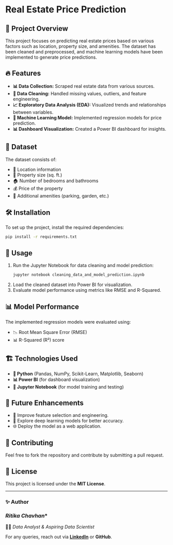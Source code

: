 

# **Real Estate Price Prediction**

## 📌 Project Overview
This project focuses on predicting real estate prices based on various factors such as location, property size, and amenities. The dataset has been cleaned and preprocessed, and machine learning models have been implemented to generate price predictions.

## 🔥 Features
- **📊 Data Collection:** Scraped real estate data from various sources.
- **🧹 Data Cleaning:** Handled missing values, outliers, and feature engineering.
- **📈 Exploratory Data Analysis (EDA):** Visualized trends and relationships between variables.
- **🤖 Machine Learning Model:** Implemented regression models for price prediction.
- **📊 Dashboard Visualization:** Created a Power BI dashboard for insights.

## 📂 Dataset
The dataset consists of:
- 📍 Location information
- 📏 Property size (sq. ft.)
- 🏠 Number of bedrooms and bathrooms
- 💰 Price of the property
- 🏡 Additional amenities (parking, garden, etc.)

## 🛠 Installation
To set up the project, install the required dependencies:
```bash
pip install -r requirements.txt
```

## 🚀 Usage
1. Run the Jupyter Notebook for data cleaning and model prediction:
   ```bash
   jupyter notebook cleaning_data_and_model_prediction.ipynb
   ```
2. Load the cleaned dataset into Power BI for visualization.
3. Evaluate model performance using metrics like RMSE and R-Squared.

## 📊 Model Performance
The implemented regression models were evaluated using:
- 📉 Root Mean Square Error (RMSE)
- 📊 R-Squared (R²) score

## 🏗 Technologies Used
- **🐍 Python** (Pandas, NumPy, Scikit-Learn, Matplotlib, Seaborn)
- **📊 Power BI** (for dashboard visualization)
- **📓 Jupyter Notebook** (for model training and testing)

## 🔮 Future Enhancements
- 🚀 Improve feature selection and engineering.
- 🤖 Explore deep learning models for better accuracy.
- 🌐 Deploy the model as a web application.

## 🤝 Contributing
Feel free to fork the repository and contribute by submitting a pull request.

## 📜 License
This project is licensed under the **MIT License**.

---
### ✨ Author
### *Ritika Chavhan**  
🧑‍💻 _Data Analyst & Aspiring Data Scientist_

For any queries, reach out via **[LinkedIn](#)** or **GitHub**.


